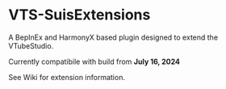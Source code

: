 # VTS-SuisExtensions
A BepInEx and HarmonyX based plugin designed to extend the VTubeStudio.

Currently compatibile with build from **July 16, 2024**

See Wiki for extension information.
